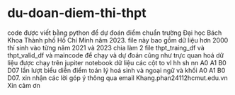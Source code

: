 # du-doan-diem-thi-thpt
code được viết bằng python để dự đoán điểm chuẩn trường Đại học Bách Khoa Thành phố Hồ Chí Minh năm 2023.
file này bao gồm dữ liệu hơn 2000 thí sinh vào từng năm 2021 và 2023 chia làm 2 file thpt_traing_df và thpt_valid_df
và maincode để chạy và dự đoán cũng như trực quan hoá dữ liệu được chạy trên jupiter notebook
dữ liệu các cột to vl hh sh nn A0 A1 B0 D07 lần lượt biểu diễn điểm toán lý hoá sinh và ngoại ngữ và khối A0 A1 B0 D07.
xin nhận các lời góp ý thông qua email Khang.phan24112hcmut.edu.vn
Xin cảm ơn
